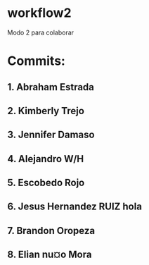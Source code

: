 # workflow2
Modo  2 para colaborar

# Commits:

## 1. Abraham Estrada

## 2. Kimberly Trejo

## 3. Jennifer Damaso

## 4. Alejandro W/H

## 5. Escobedo Rojo

## 6. Jesus Hernandez RUIZ hola

## 7. Brandon Oropeza

## 8. Elian nu¤o Mora
